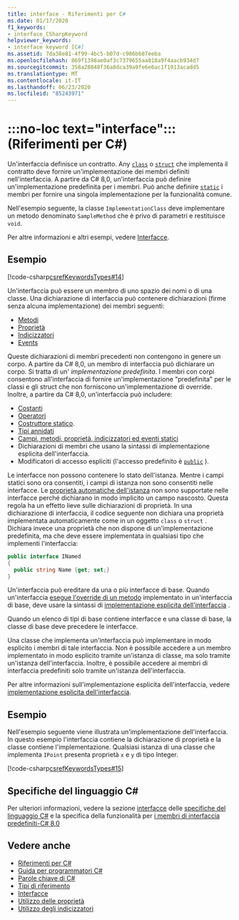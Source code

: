 ```yaml
---
title: interface - Riferimenti per C#
ms.date: 01/17/2020
f1_keywords:
- interface_CSharpKeyword
helpviewer_keywords:
- interface keyword [C#]
ms.assetid: 7da38e81-4f99-4bc5-b07d-c986b687eeba
ms.openlocfilehash: 869f1398ae0af3c7379655aa018a9f4aacb934d7
ms.sourcegitcommit: 358a28048f36a8dca39a9fe6e6ac1f1913acadd5
ms.translationtype: MT
ms.contentlocale: it-IT
ms.lasthandoff: 06/23/2020
ms.locfileid: "85243971"
---
```

# <a name="no-loc-textinterface-c-reference"></a>:::no-loc text="interface":::(Riferimenti per C#)

Un'interfaccia definisce un contratto. Any [`class`](class.md) o [`struct`](../builtin-types/struct.md) che implementa il contratto deve fornire un'implementazione dei membri definiti nell'interfaccia. A partire da C# 8,0, un'interfaccia può definire un'implementazione predefinita per i membri. Può anche definire [`static`](static.md) i membri per fornire una singola implementazione per la funzionalità comune.

Nell'esempio seguente, la classe `ImplementationClass` deve implementare un metodo denominato `SampleMethod` che è privo di parametri e restituisce `void`.

Per altre informazioni e altri esempi, vedere [Interfacce](../../programming-guide/interfaces/index.md).

## <a name="example"></a>Esempio

[!code-csharp[csrefKeywordsTypes#14](~/samples/snippets/csharp/VS_Snippets_VBCSharp/csrefKeywordsTypes/CS/keywordsTypes.cs#14)]

Un'interfaccia può essere un membro di uno spazio dei nomi o di una classe. Una dichiarazione di interfaccia può contenere dichiarazioni (firme senza alcuna implementazione) dei membri seguenti:

- [Metodi](../../programming-guide/classes-and-structs/methods.md)
- [Proprietà](../../programming-guide/classes-and-structs/using-properties.md)
- [Indicizzatori](../../programming-guide/indexers/using-indexers.md)
- [Events](event.md)

Queste dichiarazioni di membri precedenti non contengono in genere un corpo. A partire da C# 8,0, un membro di interfaccia può dichiarare un corpo. Si tratta di un' *implementazione predefinita*. I membri con corpi consentono all'interfaccia di fornire un'implementazione "predefinita" per le classi e gli struct che non forniscono un'implementazione di override. Inoltre, a partire da C# 8,0, un'interfaccia può includere:

- [Costanti](const.md)
- [Operatori](../operators/operator-overloading.md)
- [Costruttore statico](../../programming-guide/classes-and-structs/constructors.md#static-constructors).
- [Tipi annidati](../../programming-guide/classes-and-structs/nested-types.md)
- [Campi, metodi, proprietà, indicizzatori ed eventi statici](static.md)
- Dichiarazioni di membri che usano la sintassi di implementazione esplicita dell'interfaccia.
- Modificatori di accesso espliciti (l'accesso predefinito è [`public`](access-modifiers.md) ).

Le interfacce non possono contenere lo stato dell'istanza. Mentre i campi statici sono ora consentiti, i campi di istanza non sono consentiti nelle interfacce. Le [proprietà automatiche dell'istanza](../../programming-guide/classes-and-structs/auto-implemented-properties.md) non sono supportate nelle interfacce perché dichiarano in modo implicito un campo nascosto. Questa regola ha un effetto lieve sulle dichiarazioni di proprietà. In una dichiarazione di interfaccia, il codice seguente non dichiara una proprietà implementata automaticamente come in un oggetto `class` o `struct` . Dichiara invece una proprietà che non dispone di un'implementazione predefinita, ma che deve essere implementata in qualsiasi tipo che implementi l'interfaccia:

```csharp
public interface INamed
{
  public string Name {get; set;}
}
```

Un'interfaccia può ereditare da una o più interfacce di base. Quando un'interfaccia [esegue l'override di un metodo](override.md) implementato in un'interfaccia di base, deve usare la sintassi di [implementazione esplicita dell'interfaccia](../../programming-guide/interfaces/explicit-interface-implementation.md) .

Quando un elenco di tipi di base contiene interfacce e una classe di base, la classe di base deve precedere le interfacce.

Una classe che implementa un'interfaccia può implementare in modo esplicito i membri di tale interfaccia. Non è possibile accedere a un membro implementato in modo esplicito tramite un'istanza di classe, ma solo tramite un'istanza dell'interfaccia. Inoltre, è possibile accedere ai membri di interfaccia predefiniti solo tramite un'istanza dell'interfaccia.

Per altre informazioni sull'implementazione esplicita dell'interfaccia, vedere [implementazione esplicita dell'interfaccia](../../programming-guide/interfaces/explicit-interface-implementation.md).

## <a name="example"></a>Esempio

Nell'esempio seguente viene illustrata un'implementazione dell'interfaccia. In questo esempio l'interfaccia contiene la dichiarazione di proprietà e la classe contiene l'implementazione. Qualsiasi istanza di una classe che implementa `IPoint` presenta proprietà `x` e `y` di tipo Integer.

[!code-csharp[csrefKeywordsTypes#15](~/samples/snippets/csharp/VS_Snippets_VBCSharp/csrefKeywordsTypes/CS/keywordsTypes.cs#15)]

## <a name="c-language-specification"></a>Specifiche del linguaggio C#

Per ulteriori informazioni, vedere la sezione [interfacce](~/_csharplang/spec/interfaces.md) delle [specifiche del linguaggio C#](~/_csharplang/spec/introduction.md) e la specifica della funzionalità per [i membri di interfaccia predefiniti-C# 8,0](~/_csharplang/proposals/csharp-8.0/default-interface-methods.md)

## <a name="see-also"></a>Vedere anche

- [Riferimenti per C#](../index.md)
- [Guida per programmatori C#](../../programming-guide/index.md)
- [Parole chiave di C#](index.md)
- [Tipi di riferimento](reference-types.md)
- [Interfacce](../../programming-guide/interfaces/index.md)
- [Utilizzo delle proprietà](../../programming-guide/classes-and-structs/using-properties.md)
- [Utilizzo degli indicizzatori](../../programming-guide/indexers/using-indexers.md)

